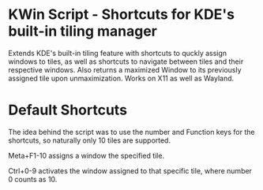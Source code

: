 # KWin Script - Shortcuts for KDE's built-in tiling manager
Extends KDE's built-in tiling feature with shortcuts to quckly assign windows to tiles, as well as shortcuts to navigate between tiles and their respective windows. Also returns a maximized Window to its previously assigned tile upon unmaximization. Works on X11 as well as Wayland.

# Default Shortcuts
The idea behind the script was to use the number and Function keys for the shortcuts, so naturally only 10 tiles are supported.

Meta+F1-10 assigns a window the specified tile.

Ctrl+0-9 activates the window assigned to that specific tile, where number 0 counts as 10.
